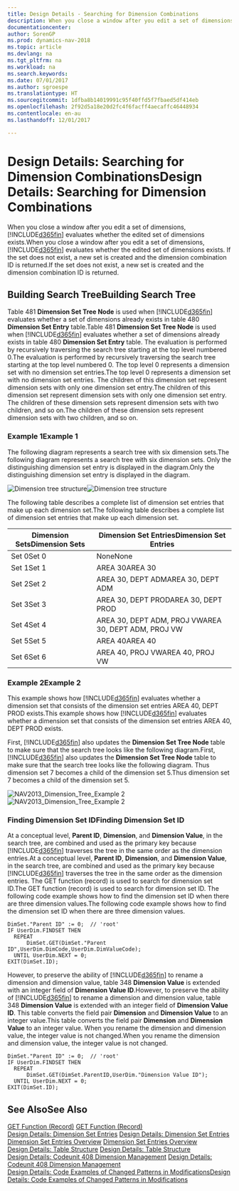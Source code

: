 ```yaml
---
title: Design Details - Searching for Dimension Combinations
description: When you close a window after you edit a set of dimensions, [!INCLUDE[d365fin](includes/d365fin_md.md)] evaluates whether the edited set of dimensions exists. If the set does not exist, a new set is created and the dimension combination ID is returned.
documentationcenter: 
author: SorenGP
ms.prod: dynamics-nav-2018
ms.topic: article
ms.devlang: na
ms.tgt_pltfrm: na
ms.workload: na
ms.search.keywords: 
ms.date: 07/01/2017
ms.author: sgroespe
ms.translationtype: HT
ms.sourcegitcommit: 1dfba8b14019991c95f40ffd5f7fbaed5df414eb
ms.openlocfilehash: 2f92d5a18e20d2fc4f6facff4aecaffc46448934
ms.contentlocale: en-au
ms.lasthandoff: 12/01/2017

---
```

# <a name="design-details-searching-for-dimension-combinations"></a><span data-ttu-id="ed797-104">Design Details: Searching for Dimension Combinations</span><span class="sxs-lookup"><span data-stu-id="ed797-104">Design Details: Searching for Dimension Combinations</span></span>
<span data-ttu-id="ed797-105">When you close a window after you edit a set of dimensions, [!INCLUDE[d365fin](includes/d365fin_md.md)] evaluates whether the edited set of dimensions exists.</span><span class="sxs-lookup"><span data-stu-id="ed797-105">When you close a window after you edit a set of dimensions, [!INCLUDE[d365fin](includes/d365fin_md.md)] evaluates whether the edited set of dimensions exists.</span></span> <span data-ttu-id="ed797-106">If the set does not exist, a new set is created and the dimension combination ID is returned.</span><span class="sxs-lookup"><span data-stu-id="ed797-106">If the set does not exist, a new set is created and the dimension combination ID is returned.</span></span>  

## <a name="building-search-tree"></a><span data-ttu-id="ed797-107">Building Search Tree</span><span class="sxs-lookup"><span data-stu-id="ed797-107">Building Search Tree</span></span>  
 <span data-ttu-id="ed797-108">Table 481 **Dimension Set Tree Node** is used when [!INCLUDE[d365fin](includes/d365fin_md.md)] evaluates whether a set of dimensions already exists in table 480 **Dimension Set Entry** table.</span><span class="sxs-lookup"><span data-stu-id="ed797-108">Table 481 **Dimension Set Tree Node** is used when [!INCLUDE[d365fin](includes/d365fin_md.md)] evaluates whether a set of dimensions already exists in table 480 **Dimension Set Entry** table.</span></span> <span data-ttu-id="ed797-109">The evaluation is performed by recursively traversing the search tree starting at the top level numbered 0.</span><span class="sxs-lookup"><span data-stu-id="ed797-109">The evaluation is performed by recursively traversing the search tree starting at the top level numbered 0.</span></span> <span data-ttu-id="ed797-110">The top level 0 represents a dimension set with no dimension set entries.</span><span class="sxs-lookup"><span data-stu-id="ed797-110">The top level 0 represents a dimension set with no dimension set entries.</span></span> <span data-ttu-id="ed797-111">The children of this dimension set represent dimension sets with only one dimension set entry.</span><span class="sxs-lookup"><span data-stu-id="ed797-111">The children of this dimension set represent dimension sets with only one dimension set entry.</span></span> <span data-ttu-id="ed797-112">The children of these dimension sets represent dimension sets with two children, and so on.</span><span class="sxs-lookup"><span data-stu-id="ed797-112">The children of these dimension sets represent dimension sets with two children, and so on.</span></span>  

### <a name="example-1"></a><span data-ttu-id="ed797-113">Example 1</span><span class="sxs-lookup"><span data-stu-id="ed797-113">Example 1</span></span>  
 <span data-ttu-id="ed797-114">The following diagram represents a search tree with six dimension sets.</span><span class="sxs-lookup"><span data-stu-id="ed797-114">The following diagram represents a search tree with six dimension sets.</span></span> <span data-ttu-id="ed797-115">Only the distinguishing dimension set entry is displayed in the diagram.</span><span class="sxs-lookup"><span data-stu-id="ed797-115">Only the distinguishing dimension set entry is displayed in the diagram.</span></span>  

 <span data-ttu-id="ed797-116">![Dimension tree structure](media/nav2013_dimension_tree.png "NAV2013_Dimension_Tree")</span><span class="sxs-lookup"><span data-stu-id="ed797-116">![Dimension tree structure](media/nav2013_dimension_tree.png "NAV2013_Dimension_Tree")</span></span>  

 <span data-ttu-id="ed797-117">The following table describes a complete list of dimension set entries that make up each dimension set.</span><span class="sxs-lookup"><span data-stu-id="ed797-117">The following table describes a complete list of dimension set entries that make up each dimension set.</span></span>  

|<span data-ttu-id="ed797-118">Dimension Sets</span><span class="sxs-lookup"><span data-stu-id="ed797-118">Dimension Sets</span></span>|<span data-ttu-id="ed797-119">Dimension Set Entries</span><span class="sxs-lookup"><span data-stu-id="ed797-119">Dimension Set Entries</span></span>|  
|--------------------|---------------------------|  
|<span data-ttu-id="ed797-120">Set 0</span><span class="sxs-lookup"><span data-stu-id="ed797-120">Set 0</span></span>|<span data-ttu-id="ed797-121">None</span><span class="sxs-lookup"><span data-stu-id="ed797-121">None</span></span>|  
|<span data-ttu-id="ed797-122">Set 1</span><span class="sxs-lookup"><span data-stu-id="ed797-122">Set 1</span></span>|<span data-ttu-id="ed797-123">AREA 30</span><span class="sxs-lookup"><span data-stu-id="ed797-123">AREA 30</span></span>|  
|<span data-ttu-id="ed797-124">Set 2</span><span class="sxs-lookup"><span data-stu-id="ed797-124">Set 2</span></span>|<span data-ttu-id="ed797-125">AREA 30, DEPT ADM</span><span class="sxs-lookup"><span data-stu-id="ed797-125">AREA 30, DEPT ADM</span></span>|  
|<span data-ttu-id="ed797-126">Set 3</span><span class="sxs-lookup"><span data-stu-id="ed797-126">Set 3</span></span>|<span data-ttu-id="ed797-127">AREA 30, DEPT PROD</span><span class="sxs-lookup"><span data-stu-id="ed797-127">AREA 30, DEPT PROD</span></span>|  
|<span data-ttu-id="ed797-128">Set 4</span><span class="sxs-lookup"><span data-stu-id="ed797-128">Set 4</span></span>|<span data-ttu-id="ed797-129">AREA 30, DEPT ADM, PROJ VW</span><span class="sxs-lookup"><span data-stu-id="ed797-129">AREA 30, DEPT ADM, PROJ VW</span></span>|  
|<span data-ttu-id="ed797-130">Set 5</span><span class="sxs-lookup"><span data-stu-id="ed797-130">Set 5</span></span>|<span data-ttu-id="ed797-131">AREA 40</span><span class="sxs-lookup"><span data-stu-id="ed797-131">AREA 40</span></span>|  
|<span data-ttu-id="ed797-132">Set 6</span><span class="sxs-lookup"><span data-stu-id="ed797-132">Set 6</span></span>|<span data-ttu-id="ed797-133">AREA 40, PROJ VW</span><span class="sxs-lookup"><span data-stu-id="ed797-133">AREA 40, PROJ VW</span></span>|  

### <a name="example-2"></a><span data-ttu-id="ed797-134">Example 2</span><span class="sxs-lookup"><span data-stu-id="ed797-134">Example 2</span></span>  
 <span data-ttu-id="ed797-135">This example shows how [!INCLUDE[d365fin](includes/d365fin_md.md)] evaluates whether a dimension set that consists of the dimension set entries AREA 40, DEPT PROD exists.</span><span class="sxs-lookup"><span data-stu-id="ed797-135">This example shows how [!INCLUDE[d365fin](includes/d365fin_md.md)] evaluates whether a dimension set that consists of the dimension set entries AREA 40, DEPT PROD exists.</span></span>  

 <span data-ttu-id="ed797-136">First, [!INCLUDE[d365fin](includes/d365fin_md.md)] also updates the **Dimension Set Tree Node** table to make sure that the search tree looks like the following diagram.</span><span class="sxs-lookup"><span data-stu-id="ed797-136">First, [!INCLUDE[d365fin](includes/d365fin_md.md)] also updates the **Dimension Set Tree Node** table to make sure that the search tree looks like the following diagram.</span></span> <span data-ttu-id="ed797-137">Thus dimension set 7 becomes a child of the dimension set 5.</span><span class="sxs-lookup"><span data-stu-id="ed797-137">Thus dimension set 7 becomes a child of the dimension set 5.</span></span>  

 <span data-ttu-id="ed797-138">![NAV2013&#95;Dimension&#95;Tree&#95;Example 2](media/nav2013_dimension_tree_example2.png "NAV2013_Dimension_Tree_Example2")</span><span class="sxs-lookup"><span data-stu-id="ed797-138">![NAV2013&#95;Dimension&#95;Tree&#95;Example 2](media/nav2013_dimension_tree_example2.png "NAV2013_Dimension_Tree_Example2")</span></span>  

### <a name="finding-dimension-set-id"></a><span data-ttu-id="ed797-139">Finding Dimension Set ID</span><span class="sxs-lookup"><span data-stu-id="ed797-139">Finding Dimension Set ID</span></span>  
 <span data-ttu-id="ed797-140">At a conceptual level, **Parent ID**, **Dimension**, and **Dimension Value**, in the search tree, are combined and used as the primary key because [!INCLUDE[d365fin](includes/d365fin_md.md)] traverses the tree in the same order as the dimension entries.</span><span class="sxs-lookup"><span data-stu-id="ed797-140">At a conceptual level, **Parent ID**, **Dimension**, and **Dimension Value**, in the search tree, are combined and used as the primary key because [!INCLUDE[d365fin](includes/d365fin_md.md)] traverses the tree in the same order as the dimension entries.</span></span> <span data-ttu-id="ed797-141">The GET function (record) is used to search for dimension set ID.</span><span class="sxs-lookup"><span data-stu-id="ed797-141">The GET function (record) is used to search for dimension set ID.</span></span> <span data-ttu-id="ed797-142">The following code example shows how to find the dimension set ID when there are three dimension values.</span><span class="sxs-lookup"><span data-stu-id="ed797-142">The following code example shows how to find the dimension set ID when there are three dimension values.</span></span>  

```  
DimSet."Parent ID" := 0;  // 'root'  
IF UserDim.FINDSET THEN  
  REPEAT  
      DimSet.GET(DimSet."Parent ID",UserDim.DimCode,UserDim.DimValueCode);  
  UNTIL UserDim.NEXT = 0;  
EXIT(DimSet.ID);  

```  

 <span data-ttu-id="ed797-143">However, to preserve the ability of [!INCLUDE[d365fin](includes/d365fin_md.md)] to rename a dimension and dimension value, table 348 **Dimension Value** is extended with an integer field of **Dimension Value ID**.</span><span class="sxs-lookup"><span data-stu-id="ed797-143">However, to preserve the ability of [!INCLUDE[d365fin](includes/d365fin_md.md)] to rename a dimension and dimension value, table 348 **Dimension Value** is extended with an integer field of **Dimension Value ID**.</span></span> <span data-ttu-id="ed797-144">This table converts the field pair **Dimension** and **Dimension Value** to an integer value.</span><span class="sxs-lookup"><span data-stu-id="ed797-144">This table converts the field pair **Dimension** and **Dimension Value** to an integer value.</span></span> <span data-ttu-id="ed797-145">When you rename the dimension and dimension value, the integer value is not changed.</span><span class="sxs-lookup"><span data-stu-id="ed797-145">When you rename the dimension and dimension value, the integer value is not changed.</span></span>  

```  
DimSet."Parent ID" := 0;  // 'root'  
IF UserDim.FINDSET THEN  
  REPEAT  
      DimSet.GET(DimSet.ParentID,UserDim."Dimension Value ID");  
  UNTIL UserDim.NEXT = 0;  
EXIT(DimSet.ID);  

```  

## <a name="see-also"></a><span data-ttu-id="ed797-146">See Also</span><span class="sxs-lookup"><span data-stu-id="ed797-146">See Also</span></span>  
 <span data-ttu-id="ed797-147">[GET Function (Record)](https://msdn.microsoft.com/en-us/library/dd301056.aspx)  </span><span class="sxs-lookup"><span data-stu-id="ed797-147">[GET Function (Record)](https://msdn.microsoft.com/en-us/library/dd301056.aspx)  </span></span>  
 <span data-ttu-id="ed797-148">[Design Details: Dimension Set Entries](design-details-dimension-set-entries.md) </span><span class="sxs-lookup"><span data-stu-id="ed797-148">[Design Details: Dimension Set Entries](design-details-dimension-set-entries.md) </span></span>  
 <span data-ttu-id="ed797-149">[Dimension Set Entries Overview](design-details-dimension-set-entries-overview.md) </span><span class="sxs-lookup"><span data-stu-id="ed797-149">[Dimension Set Entries Overview](design-details-dimension-set-entries-overview.md) </span></span>  
 <span data-ttu-id="ed797-150">[Design Details: Table Structure](design-details-table-structure.md) </span><span class="sxs-lookup"><span data-stu-id="ed797-150">[Design Details: Table Structure](design-details-table-structure.md) </span></span>  
 <span data-ttu-id="ed797-151">[Design Details: Codeunit 408 Dimension Management](design-details-codeunit-408-dimension-management.md) </span><span class="sxs-lookup"><span data-stu-id="ed797-151">[Design Details: Codeunit 408 Dimension Management](design-details-codeunit-408-dimension-management.md) </span></span>  
 [<span data-ttu-id="ed797-152">Design Details: Code Examples of Changed Patterns in Modifications</span><span class="sxs-lookup"><span data-stu-id="ed797-152">Design Details: Code Examples of Changed Patterns in Modifications</span></span>](design-details-code-examples-of-changed-patterns-in-modifications.md)

